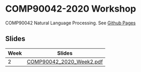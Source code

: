# COMP90042-2020  Workshop

COMP90042 Natural Language Processing. See [Github Pages](https://zenanz.github.io/comp90042-2020)


## Slides
|Week|Slides|
|----|------|
|2|[COMP90042_2020_Week2.pdf](slides/COMP90042_2020_Week2.pdf)|
